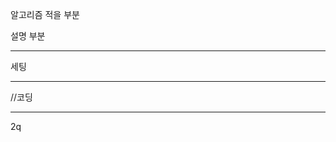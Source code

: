 알고리즘 적을 부분

설명 부분

---------------------

세팅

----------------------

//코딩

----------------------

2q 

